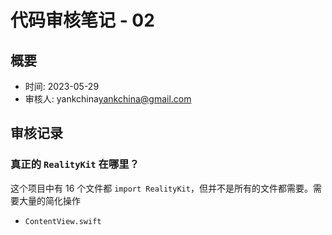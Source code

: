 # 代码审核笔记 - 02

## 概要

- 时间: 2023-05-29
- 审核人: yankchina<yankchina@gmail.com>


## 审核记录

### 真正的 `RealityKit` 在哪里？

这个项目中有 16 个文件都 `import RealityKit`，但并不是所有的文件都需要。需要大量的简化操作

- `ContentView.swift` 